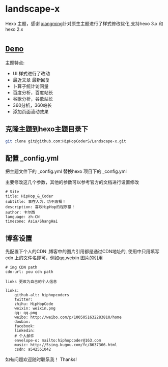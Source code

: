 # landscape-x


Hexo 主题，感谢 [xiangming](https://github.com/xiangming/landscape-plus)针对原生主题进行了样式修改优化,支持hexo 3.x 和 hexo 2.x

# [**`Demo`**](http://blog.rapcoder.com)




主题特点:  
- UI 样式进行了改动
- 最近文章 最新回复
- 卜算子统计访问量
- 百度分析，百度站长
- 谷歌分析，谷歌站长
- 360分析，360站长
- 添加页面滚动效果



## 克隆主题到hexo主题目录下
```bash
git clone git@github.com:HipHopCoderS/Landscape-x.git  
```


## 配置 _config.yml  
把主题文件下的 _config.yml  替换hexo 项目下的 _config.yml


主要修改这几个参数，其他的参数可以参考官方的文档进行设置修改

```
# Site
title: HipHop_&_Coder
subtitle: 事在人为，功不唐捐！
description: 喜欢HipHop的程序猿！
author: 卡尔西
language: zh-CN
timezone: Asia/ShangHai
```

## 博客设置

先配置下个人的CDN ,博客中的图片引用都是通过CDN地址的, 使用中只用填写cdn 上的文件名即可，例如qq,weixin 图片的引用

```
# img CDN path
cdn-url: you cdn path
```



`links 更改为自己的个人信息`

```
links:
    github-alt: hiphopcoders
    twitter:
    zhihu: HipHopCode
    weixin: weixin.png
    qq: qq.png
    weibo: http://weibo.com/p/1005051632283810/home
    douban:
    facebook:
    linkedin:
    # 个人邮件
    envelope-o: mailto:hiphopcoder@163.com
    music: http://5sing.kugou.com/fc/8637366.html
    csdn: a542551042
```

如有问题欢迎随时联系我！
Thanks!